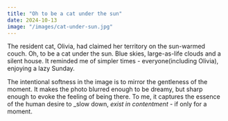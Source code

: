 ```yaml
---
title: "Oh to be a cat under the sun"
date: 2024-10-13
image: "/images/cat-under-sun.jpg"
---
```


The resident cat, Olivia, had claimed her territory on the sun-warmed couch. Oh, to be a cat under the sun. Blue skies, large-as-life clouds and a silent house. It reminded me of simpler times - everyone(including Olivia), enjoying a lazy Sunday.

The intentional softness in the image is to mirror the gentleness of the moment. It makes the photo blurred enough to be dreamy, but sharp enough to evoke the feeling of being there. To me, it captures the essence of the human desire to _slow down, _exist in contentment_ - if only for a moment.